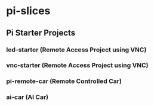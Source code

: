# pi-slices

## Pi Starter Projects

### led-starter (Remote Access Project using VNC)


### vnc-starter (Remote Access Project using VNC)


### pi-remote-car (Remote Controlled Car)


### ai-car (AI Car)

